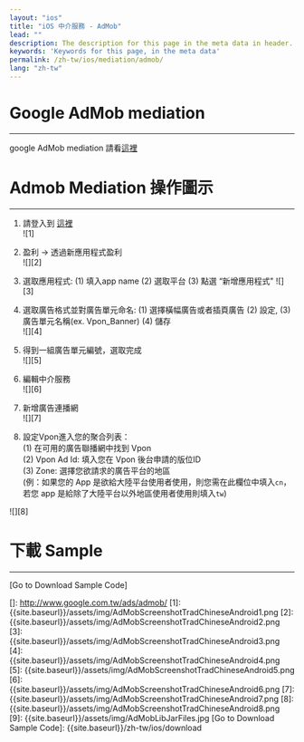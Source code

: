 ```yaml
---
layout: "ios"
title: "iOS 中介服務 - AdMob"
lead: ""
description: The description for this page in the meta data in header.
keywords: 'Keywords for this page, in the meta data'
permalink: /zh-tw/ios/mediation/admob/
lang: "zh-tw"
---
```

# Google AdMob mediation
--------
google AdMob mediation 請看[這裡]

# Admob Mediation 操作圖示
-----

1. 請登入到 [這裡][]  
![1]  

2. 盈利 -&gt; 透過新應用程式盈利  
![][2]  

3. 選取應用程式:
  (1) 填入app name
  (2) 選取平台
  (3) 點選 “新增應用程式"
![][3]  

4. 選取廣告格式並對廣告單元命名: (1) 選擇橫幅廣告或者插頁廣告 (2) 設定,  (3) 廣告單元名稱(ex. Vpon\_Banner)  (4) 儲存  
![][4]  

5. 得到一組廣告單元編號，選取完成  
![][5]  

6. 編輯中介服務  
![][6]  

7. 新增廣告連播網  
![][7]  

8. 設定Vpon進入您的聚合列表：  
(1) 在可用的廣告聯播網中找到 Vpon  
(2) Vpon Ad Id: 填入您在 Vpon 後台申請的版位ID  
(3) Zone: 選擇您欲請求的廣告平台的地區  
(例：如果您的 App 是欲給大陸平台使用者使用，則您需在此欄位中填入`cn`，若您 app 是給除了大陸平台以外地區使用者使用則填入`tw`)  

![][8]  



# 下載 Sample
---
[Go to Download Sample Code]


[這裡]: https://developers.google.com/mobile-ads-sdk/docs/admob/mediation#android
[]: http://www.google.com.tw/ads/admob/
[1]:  {{site.baseurl}}/assets/img/AdMobScreenshotTradChineseAndroid1.png
[2]:  {{site.baseurl}}/assets/img/AdMobScreenshotTradChineseAndroid2.png
[3]:  {{site.baseurl}}/assets/img/AdMobScreenshotTradChineseAndroid3.png
[4]:  {{site.baseurl}}/assets/img/AdMobScreenshotTradChineseAndroid4.png
[5]:  {{site.baseurl}}/assets/img/AdMobScreenshotTradChineseAndroid5.png
[6]:  {{site.baseurl}}/assets/img/AdMobScreenshotTradChineseAndroid6.png
[7]:  {{site.baseurl}}/assets/img/AdMobScreenshotTradChineseAndroid7.png
[8]:  {{site.baseurl}}/assets/img/AdMobScreenshotTradChineseAndroid8.png
[9]:  {{site.baseurl}}/assets/img/AdMobLibJarFiles.jpg
[Go to Download Sample Code]: {{site.baseurl}}/zh-tw/ios/download
